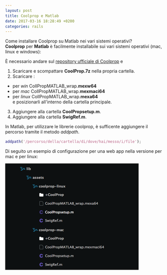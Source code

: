 ```yaml
---
layout: post
title: Coolprop e Matlab
date: 2017-03-16 18:28:49 +0200
categories: rails
---
```


Come installare Coolprop su Matlab nei vari sistemi operativi?  
__Coolprop__ per __Matlab__ è facilmente installabile sui vari sistemi operativi (mac, linux e windows):

È necessario andare sul [repository ufficiale di Coolprop](https://sourceforge.net/projects/coolprop/files/CoolProp/6.1.0/MATLAB/) e

1. Scaricare e scompattare __CoolProp.7z__ nella propria cartella.
2. Scaricare :
  - per _win_ CollPropMATLAB_wrap.__mexw64__
  - per _mac_     CollPropMATLAB_wrap.__mexmaci64__
  - per _linux_   CollPropMATLAB_wrap.__mexa64__  
  e posizionarli all'interno della cartella principale.
3. Aggiungere alla cartella __CoolPropsetup.m__.
4. Aggiungere alla cartella __SwigRef.m__.

In Matlab, per utilizzare le librerie coolprop, è sufficente aggiungere il percorso tramite il metodo _addpath_.

```matlab
addpath('/percorso/della/cartella/di/dove/hai/messo/i/file');
```

Di seguito un esempio di configurazione per una web app nella versione per mac e per linux:

![Coolprop e Matlab](/assets/coolprop.png)

